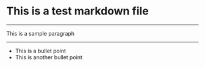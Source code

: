 # This is a test markdown file

---

This is a sample paragraph

---

* This is a bullet point
* This is another bullet point

